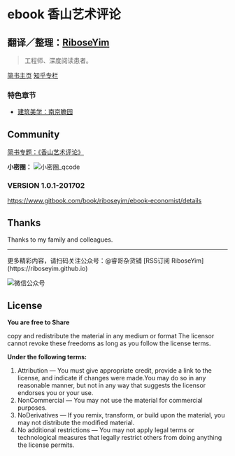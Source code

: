 # ebook 香山艺术评论

## 翻译／整理：[RiboseYim](https://riboseyim.github.io)

>工程师、深度阅读患者。

[简书主页](http://www.jianshu.com/u/8cc1dba4bc96)
[知乎专栏](https://www.zhihu.com/people/riboseyim)

### 特色章节

* [建筑美学：南京瞻园](chapter/Architectural/Garden/NanJingZhanYuan.md)

## Community

[简书专题：《香山艺术评论》](http://www.jianshu.com/c/8a1a60d98d92)

**小密圈：**
![小密圈_qcode](http://o8m8ngokc.bkt.clouddn.com/riboseyim_id_quanzi_art_samll.png)



### VERSION 1.0.1-201702

https://www.gitbook.com/book/riboseyim/ebook-economist/details

## Thanks

Thanks to my family and colleagues.

<hr>
更多精彩内容，请扫码关注公众号：@睿哥杂货铺 [RSS订阅 RiboseYim](https://riboseyim.github.io)

![微信公众号](http://o8m8ngokc.bkt.clouddn.com/qrcode_for_gh_896dd3dd5255_344.jpg)

## License

**You are free to Share**

copy and redistribute the material in any medium or format
The licensor cannot revoke these freedoms as long as you follow the license terms.

**Under the following terms:**

1. Attribution — You must give appropriate credit, provide a link to the license, and indicate if changes were made.You may do so in any reasonable manner, but not in any way that suggests the licensor endorses you or your use.
2. NonCommercial — You may not use the material for commercial purposes.
3. NoDerivatives — If you remix, transform, or build upon the material, you may not distribute the modified material.
4. No additional restrictions — You may not apply legal terms or technological measures that legally restrict others from doing anything the license permits.
